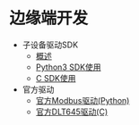 # 边缘端开发


  - 子设备驱动SDK  
    - [概述](/uiot-edge/edge_development/subdev_driver_SDK/overview.md) 
    - [Python3 SDK使用](/uiot-edge/edge_development/subdev_driver_SDK/python3_SDK_intro.md)
    - [C SDK使用](/uiot-edge/edge_development/subdev_driver_SDK/C_SDK_intro.md)
  - 官方驱动
    - [官方Modbus驱动(Python)](/uiot-edge/edge_development/subdev_driver_SDK/offical_modbus_driver.md)
    - [官方DLT645驱动(C)](/uiot-edge/edge_development/subdev_driver_SDK/offical_dlt645_driver.md)